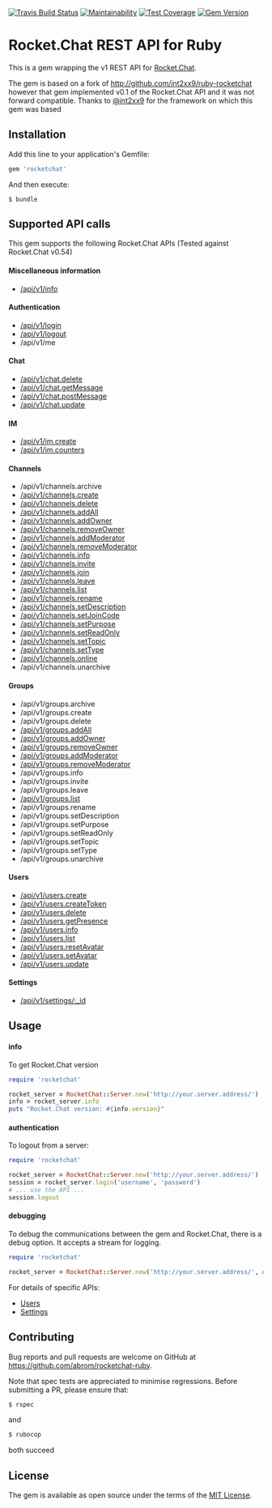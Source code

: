 [![Travis Build Status](http://img.shields.io/travis/abrom/rocketchat-ruby.svg?style=flat)](https://travis-ci.org/abrom/rocketchat-ruby)
[![Maintainability](https://api.codeclimate.com/v1/badges/9de85764122a44a14c22/maintainability)](https://codeclimate.com/github/abrom/rocketchat-ruby/maintainability)
[![Test Coverage](https://api.codeclimate.com/v1/badges/9de85764122a44a14c22/test_coverage)](https://codeclimate.com/github/abrom/rocketchat-ruby/test_coverage)
[![Gem Version](http://img.shields.io/gem/v/rocketchat.svg?style=flat)](#)

# Rocket.Chat REST API for Ruby

This is a gem wrapping the v1 REST API for [Rocket.Chat](https://rocket.chat/).

The gem is based on a fork of http://github.com/int2xx9/ruby-rocketchat however that gem implemented v0.1
of the Rocket.Chat API and it was not forward compatible. Thanks to [@int2xx9](http://github.com/int2xx9) for the
framework on which this gem was based 

## Installation

Add this line to your application's Gemfile:

```ruby
gem 'rocketchat'
```

And then execute:

    $ bundle


## Supported API calls

This gem supports the following Rocket.Chat APIs (Tested against Rocket.Chat v0.54)

#### Miscellaneous information
* [/api/v1/info](#info)

#### Authentication
* [/api/v1/login](docs/authentication.md#login)
* [/api/v1/logout](docs/authentication.md#logout)
* /api/v1/me

#### Chat
* [/api/v1/chat.delete](docs/chat.md#delete)
* [/api/v1/chat.getMessage](docs/chat.md#getmessage)
* [/api/v1/chat.postMessage](docs/chat.md#postmessage)
* [/api/v1/chat.update](docs/chat.md#update)

#### IM
* [/api/v1/im.create](docs/im.md#create)
* [/api/v1/im.counters](docs/im.md#counters)

#### Channels
* /api/v1/channels.archive
* [/api/v1/channels.create](docs/channels.md#channelscreate)
* [/api/v1/channels.delete](docs/channels.md#channelsdelete)
* [/api/v1/channels.addAll](docs/channels.md#channelsaddall)
* [/api/v1/channels.addOwner](docs/channels.md#channelsaddowner)
* [/api/v1/channels.removeOwner](docs/channels.md#channelsremoveowner)
* [/api/v1/channels.addModerator](docs/channels.md#channelsaddmoderator)
* [/api/v1/channels.removeModerator](docs/channels.md#channelsremovemoderator)
* [/api/v1/channels.info](docs/channels.md#channelsinfo)
* [/api/v1/channels.invite](docs/channels.md#channelsinvite)
* [/api/v1/channels.join](docs/channels.md#channelsjoin)
* [/api/v1/channels.leave](docs/channels.md#channelsleave)
* [/api/v1/channels.list](docs/channels.md#channelslist)
* [/api/v1/channels.rename](docs/channels.md#channelsrename)
* [/api/v1/channels.setDescription](docs/channels.md#channelsset_attr)
* [/api/v1/channels.setJoinCode](docs/channels.md#channelsset_attr)
* [/api/v1/channels.setPurpose](docs/channels.md#channelsset_attr)
* [/api/v1/channels.setReadOnly](docs/channels.md#channelsset_attr)
* [/api/v1/channels.setTopic](docs/channels.md#channelsset_attr)
* [/api/v1/channels.setType](docs/channels.md#channelsset_attr)
* [/api/v1/channels.online](docs/channels.md#channelsonline)
* /api/v1/channels.unarchive

#### Groups
* /api/v1/groups.archive
* /api/v1/groups.create
* /api/v1/groups.delete
* [/api/v1/groups.addAll](docs/groups.md#groupsaddall)
* [/api/v1/groups.addOwner](docs/groups.md#groupsaddowner)
* [/api/v1/groups.removeOwner](docs/groups.md#groupsremoveowner)
* [/api/v1/groups.addModerator](docs/groups.md#groupsaddmoderator)
* [/api/v1/groups.removeModerator](docs/groups.md#groupsremovemoderator)
* /api/v1/groups.info
* /api/v1/groups.invite
* /api/v1/groups.leave
* [/api/v1/groups.list](docs/groups.md#groupslist)
* /api/v1/groups.rename
* /api/v1/groups.setDescription
* /api/v1/groups.setPurpose
* /api/v1/groups.setReadOnly
* /api/v1/groups.setTopic
* /api/v1/groups.setType
* /api/v1/groups.unarchive

#### Users
* [/api/v1/users.create](docs/users.md#userscreate)
* [/api/v1/users.createToken](docs/users.md#userscreatetoken)
* [/api/v1/users.delete](docs/users.md#usersdelete)
* [/api/v1/users.getPresence](docs/users.md#usersgetpresence)
* [/api/v1/users.info](docs/users.md#usersinfo)
* [/api/v1/users.list](docs/users.md#userslist)
* [/api/v1/users.resetAvatar](docs/users.md#usersresetavatar)
* [/api/v1/users.setAvatar](docs/users.md#userssetavatar)
* [/api/v1/users.update](docs/users.md#usersupdate)

#### Settings
* [/api/v1/settings/:_id](docs/settings.md#settingsget)


## Usage

#### info
To get Rocket.Chat version

```ruby
require 'rocketchat'

rocket_server = RocketChat::Server.new('http://your.server.address/')
info = rocket_server.info
puts "Rocket.Chat version: #{info.version}"
```

#### authentication
To logout from a server:

```ruby
require 'rocketchat'

rocket_server = RocketChat::Server.new('http://your.server.address/')
session = rocket_server.login('username', 'password')
# ... use the API ...
session.logout
```

#### debugging
To debug the communications between the gem and Rocket.Chat, there is a debug option.
It accepts a stream for logging.

```ruby
require 'rocketchat'

rocket_server = RocketChat::Server.new('http://your.server.address/', debug: $stderr)
```


For details of specific APIs:

* [Users](docs/users.md)
* [Settings](docs/settings.md)


## Contributing

Bug reports and pull requests are welcome on GitHub at https://github.com/abrom/rocketchat-ruby.

Note that spec tests are appreciated to minimise regressions. Before submitting a PR, please ensure that:
 
```bash
$ rspec
```
and

```bash
$ rubocop
```
both succeed 

## License

The gem is available as open source under the terms of the [MIT License](http://opensource.org/licenses/MIT).
